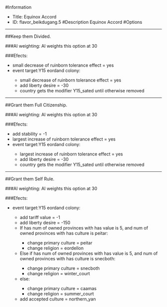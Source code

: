 #Information
 - Title: Equinox Accord
 - ID: flavor_beikdugang.5
#Description
Equinox Accord
#Options

___
##Keep them Divided.

###AI weighting:
AI weights this option at 30


###Efects:<ul><li>small decrease of ruinborn tolerance effect = yes</li><li>event target:Y15 eordand colony:</li><ul><li>small decrease of ruinborn tolerance effect = yes</li><li>add liberty desire = -30</li><li>country gets the modifier Y15_sated until otherwise removed</li></ul></ul>

___
##Grant them Full Citizenship.

###AI weighting:
AI weights this option at 30


###Efects:<ul><li>add stability = -1</li><li>largest increase of ruinborn tolerance effect = yes</li><li>event target:Y15 eordand colony:</li><ul><li>largest increase of ruinborn tolerance effect = yes</li><li>add liberty desire = -30</li><li>country gets the modifier Y15_sated until otherwise removed</li></ul></ul>

___
##Grant them Self Rule.

###AI weighting:
AI weights this option at 30


###Efects:<ul><li>event target:Y15 eordand colony:</li><ul><li>add tariff value = -1</li><li>add liberty desire = -150</li><li>If has num of owned provinces with has value is 5, and num of owned provinces with has culture is peitar:</li><ul><li>change primary culture = peitar</li><li>change religion = eordellon</li></ul><li>Else if has num of owned provinces with has value is 5, and num of owned provinces with has culture is snecboth:</li><ul><li>change primary culture = snecboth</li><li>change religion = winter_court</li></ul><li>else:</li><ul><li>change primary culture = caamas</li><li>change religion = summer_court</li></ul><li>add accepted culture = northern_yan</li></ul></ul>
